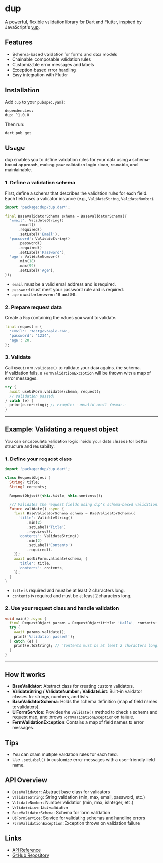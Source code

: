 # dup

A powerful, flexible validation library for Dart and Flutter, inspired by JavaScript's [yup](https://github.com/jquense/yup).

## Features

- Schema-based validation for forms and data models
- Chainable, composable validation rules
- Customizable error messages and labels
- Exception-based error handling
- Easy integration with Flutter

## Installation

Add `dup` to your `pubspec.yaml`:

```
dependencies:
dup: ^1.0.0
```

Then run:

```
dart pub get
```

## Usage

dup enables you to define validation rules for your data using a schema-based approach, making your validation logic clean, reusable, and maintainable.

### 1. Define a validation schema

First, define a schema that describes the validation rules for each field.  
Each field uses a validator instance (e.g., `ValidateString`, `ValidateNumber`).

```dart
import 'package:dup/dup.dart';

final BaseValidatorSchema schema = BaseValidatorSchema({
  'email': ValidateString()
      .email()
      .required()
      .setLabel('Email'),
  'password': ValidateString()
      .password()
      .required()
      .setLabel('Password'),
  'age': ValidateNumber()
      .min(18)
      .max(99)
      .setLabel('Age'),
});
```

- `email` must be a valid email address and is required.
- `password` must meet your password rule and is required.
- `age` must be between 18 and 99.

### 2. Prepare request data

Create a `Map` containing the values you want to validate.

```dart
final request = {
  'email': 'test@example.com',
  'password': '1234',
  'age': 20,
};
```

### 3. Validate

Call `useUiForm.validate()` to validate your data against the schema.  
If validation fails, a `FormValidationException` will be thrown with a map of error messages.

```dart
try {
  await useUiForm.validate(schema, request);
  // Validation passed!
} catch (e) {
  print(e.toString); // Example: 'Invalid email format.'
}
```

---

## Example: Validating a request object

You can encapsulate validation logic inside your data classes for better structure and reusability.

### 1. Define your request class

```dart
import 'package:dup/dup.dart';

class RequestObject {
  String? title;
  String? contents;

  RequestObject({this.title, this.contents});

  /// Validates the request fields using dup's schema-based validation.
  Future validate() async {
    final BaseValidatorSchema schema = BaseValidatorSchema({
      'title': ValidateString()
          .min(2)
          .setLabel('Title')
          .required(),
      'contents': ValidateString()
          .min(2)
          .setLabel('Contents')
          .required(),
    });
    await useUiForm.validate(schema, {
      'title': title,
      'contents': contents,
    });
  }
}
```

- `title` is required and must be at least 2 characters long.
- `contents` is required and must be at least 2 characters long.

### 2. Use your request class and handle validation

```dart
void main() async {
  final RequestObject params = RequestObject(title: 'Hello', contents: 'W');
  try {
    await params.validate();
    print('Validation passed!');
  } catch (e) {
    print(e.toString); // 'Contents must be at least 2 characters long.'
  }
}
```


---

## How it works

- **BaseValidator**: Abstract class for creating custom validators.
- **ValidateString / ValidateNumber / ValidateList**: Built-in validator classes for strings, numbers, and lists.
- **BaseValidatorSchema**: Holds the schema definition (map of field names to validators).
- **UiFormService**: Provides the `validate()` method to check a schema and request map, and throws `FormValidationException` on failure.
- **FormValidationException**: Contains a map of field names to error messages.


## Tips

- You can chain multiple validation rules for each field.
- Use `.setLabel()` to customize error messages with a user-friendly field name.

## API Overview

- `BaseValidator`: Abstract base class for validators
- `ValidateString`: String validation (min, max, email, password, etc.)
- `ValidateNumber`: Number validation (min, max, isInteger, etc.)
- `ValidateList`: List validation
- `BaseValidatorSchema`: Schema for form validation
- `UiFormService`: Service for validating schemas and handling errors
- `FormValidationException`: Exception thrown on validation failure

## Links

- [API Reference](https://pub.dev/documentation/dup/latest/)
- [GitHub Repository](https://github.com/muminjun/dup)
